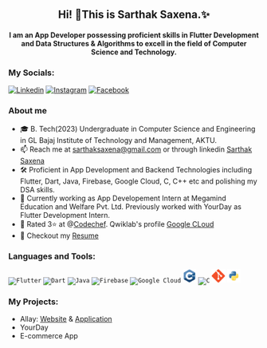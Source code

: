 <h2 align='center'>Hi! 👋This is Sarthak Saxena.✨</h2>
<h4 align='center'>I am an App Developer possessing proficient skills in Flutter Development and Data Structures & Algorithms to excell in the field of Computer Science and Technology.</h4>

### My Socials: 

[![Linkedin](https://img.shields.io/badge/-Sarthak-0e76a8?style=flat-square&logo=Linkedin&logoColor=white)](https://www.linkedin.com/in/sarthak-saxena-447a311a8/) [![Instagram](https://img.shields.io/badge/-Sarthak-e4405f?style=flat-square&logo=Instagram&logoColor=white)](https://www.instagram.com/_ssarthak9/) [![Facebook](https://img.shields.io/badge/-Sarthak-3b5999?style=flat&logo=facebook&logoColor=white)](https://www.facebook.com/sarthak.saxena.982)

### About me

- 🎓 B. Tech(2023) Undergraduate in Computer Science and Engineering in GL Bajaj Institute of Technology and Management, AKTU.
- 📫 Reach me at sarthaksaxena@gmail.com or through linkedin [Sarthak Saxena](https://www.linkedin.com/in/sarthak-saxena-447a311a8/)
- 🛠  Proficient in App Development and Backend Technologies including Flutter, Dart, Java, Firebase, Google Cloud, C, C++ etc and polishing my DSA skills.
- 🔭 Currently working as App Developement Intern at Megamind Education and Welfare Pvt. Ltd. Previously worked with YourDay as Flutter Development Intern.
- 🚀 Rated 3⭐ at @[Codechef](https://www.codechef.com/users/sarthaksaxena9). Qwiklab's profile [Google CLoud](https://www.qwiklabs.com/public_profiles/7f720efd-1b73-4b31-9393-e0b8f4cc6fd1)
- 📝 Checkout my [Resume](https://drive.google.com/file/d/18EUDrdFzGgnGSYu9EeZR4imket2Dai6S/view?usp=sharing)

### Languages and Tools:

<code><img height="27" src="https://firebasestorage.googleapis.com/v0/b/shopping-world-e9574.appspot.com/o/Flutter_Logo.png?alt=media&token=cd764a8f-81c6-4542-8e0e-a80f0d8af886" alt="Flutter"></code>
<code><img height="27" src="https://firebasestorage.googleapis.com/v0/b/shopping-world-e9574.appspot.com/o/Dart_Logo.png?alt=media&token=cc9217e7-9b97-4bcd-b8ae-2adec0be5eb2" alt="Dart"></code>
<code><img height="27" src="https://firebasestorage.googleapis.com/v0/b/shopping-world-e9574.appspot.com/o/226777.png?alt=media&token=e84aa821-751f-40df-b82b-881c250002da" alt="Java"></code>
<code><img height="27" src="https://firebasestorage.googleapis.com/v0/b/clone1-slack.appspot.com/o/firebase_logo.png?alt=media&token=8a9920f7-c61f-4b23-be82-cd5d7e456cdb" alt="Firebase"></code>
<code><img height="27" src="https://firebasestorage.googleapis.com/v0/b/shopping-world-e9574.appspot.com/o/gcp-logo-cloud.png?alt=media&token=9777bb92-1290-4d57-a88f-62351e0cdab8" alt="Google Cloud"></code>
<code><img height="27" src="https://raw.githubusercontent.com/github/explore/80688e429a7d4ef2fca1e82350fe8e3517d3494d/topics/cpp/cpp.png" alt="CPP"></code>
<code><img height="27" src="https://firebasestorage.googleapis.com/v0/b/shopping-world-e9574.appspot.com/o/C%20Logo.png?alt=media&token=a1e3e8e1-7906-47ed-ac5e-bc93ebf06fba" alt="C"></code>
<code><img height="27" src="https://raw.githubusercontent.com/devicons/devicon/master/icons/git/git-original.svg" alt="Git"></code>
<code><img height="27" src="https://raw.githubusercontent.com/github/explore/80688e429a7d4ef2fca1e82350fe8e3517d3494d/topics/python/python.png" alt="Python"></code>

### My Projects:

- Allay: [Website](https://allay-convo.web.app/) & [Application](https://drive.google.com/file/d/1RWS9tombZTRbRUi15oY5ePn0NBUCtWJS/view)
- YourDay
- E-commerce App

<!--
**Sarthak-9/Sarthak-9** is a ✨ _special_ ✨ repository because its `README.md` (this file) appears on your GitHub profile.

Here are some ideas to get you started:

- 🔭 I’m currently working on ...
- 🌱 I’m currently learning ...
- 👯 I’m looking to collaborate on ...
- 🤔 I’m looking for help with ...
- 💬 Ask me about ...
- 📫 How to reach me: ...
- 😄 Pronouns: ...
- ⚡ Fun fact: ...
-->
